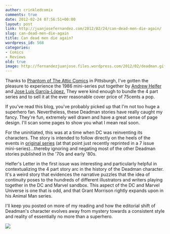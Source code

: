 ```yaml
---
author: crinkledcomix
comments: true
date: 2012-02-24 07:56:51+00:00
layout: post
link: http://juanjosefernandez.com/2012/02/24/can-dead-men-die-again/
slug: can-dead-men-die-again
title: Can dead men die again?
wordpress_id: 568
categories:
- Comics
- Reviews
old: true
image: http://fernandezjuanjose.files.wordpress.com/2012/02/deadman.gif
---
```


Thanks to [Phantom of The Attic Comics](http://www.facebook.com/pages/Phantom-of-the-Attic-Comics-Oakland/270567764926) in Pittsburgh, I've gotten the pleasure to experience the 1986 mini-series put together by [Andrew Helfer ](http://en.wikipedia.org/wiki/Andy_Helfer)and [Jose Luís García-López.](http://en.wikipedia.org/wiki/José_Luis_Garc%C3%ADa-López) They were kind enough to bundle the 4 part series and to sell it at the ever reasonable cover price of 75cents a pop.
<!--more-->

If you've read this blog, you've probably picked up that I'm not too huge a superhero fan. Nevertheless, these Deadman stories have really caught my fancy. They're fun, extremely well drawn and have a great sense of page design. I'll scan some pages to show you what I mean real soon.

For the uninitiated, this was at a time when DC was reinventing its characters. The story is intended to follow directly on the heels of the events in [original series](http://www.pulpanddagger.com/maskedbookwyrm/other_d1.html#dead) (at that point just recently reprinted in a 7 issue mini-series)...thereby ignoring and negating most of the other Deadman stories published in the '70s and early '80s.

Helfer's Letter in the first issue was interesting and particularly helpful in contextualizing the 4 part story arc in the history of the Deadman character. It's a weird story that evidences the narrative puzzles that the idea of continuity poses to the hundreds of different illustrators and writers playing together in the DC and Marvel sandbox. This aspect of the DC and Marvel Universe is one that is odd, and that Grant Morrison rightly expands upon in his Animal Man series.

I'll keep you posted on more of my reading and how the editorial shift of Deadman's character evolves away from mystery towards a consistent style and reality of essentially no more than a superhero.

[![](http://fernandezjuanjose.files.wordpress.com/2012/02/deadman.gif)](http://fernandezjuanjose.files.wordpress.com/2012/02/deadman.gif)
